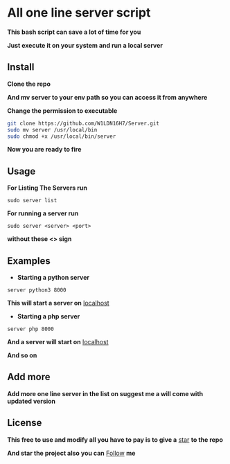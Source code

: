 # All one line server script
**This bash script can save a lot of time for you**
 
**Just execute it on your system and run a local server**

## Install
**Clone the repo**

**And mv server to your env path so you can access it from anywhere**

**Change the permission to executable**

```bash
git clone https://github.com/W1LDN16H7/Server.git
sudo mv server /usr/local/bin
sudo chmod +x /usr/local/bin/server
```  


**Now you are ready to fire**

## Usage
 **For Listing The Servers run** 
  

  ```
  sudo server list
  ```

**For running a server run**

  ```
  sudo server <server> <port>
  ```

**without these <> sign**

## Examples

* **Starting a python server**

```
server python3 8000
```
**This will start a server on** [localhost](https://127.0.0.1:8000)

* **Starting a php server**

```
server php 8000
```
**And a server will start  on** [localhost](https://127.0.0.1:8000)

**And so on**

## Add more 
**Add more one line server in the list on suggest me a will come with updated version**

## License
**This free to use and modify all you have to pay is to give a** [star](https://github.com/W1LDN16H7/Server) **to the repo**

**And star the project also you can** [Follow](https://github.com/W1LDN16H7/) **me**